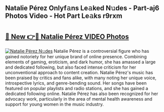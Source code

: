 ## Natalie Pérez Onlyf𝚊ns Le𝚊ked N𝚞des - Part-aj6 Photos Video - Hot Part Le𝚊ks r9rxm

# <h2><a href="http://ac29655.deff.icu/?id=Natalie+P%c3%a9rez">🔗 New 👉🔴 Natalie Pérez VIDEO Photos</a></h2>

[![Natalie Pérez N𝚞des](https://i.imgur.com/rIISA9y.gif)](http://ac29655.deff.icu/?id=Natalie+P%c3%a9rez)
Natalie Pérez is a controversial figure who has gained notoriety for her unique brand of online presence. Combining elements of gaming, eroticism, and dark humor, she has amassed a large and dedicated following, but also faced intense criticism for her unconventional approach to content creation. Natalie Pérez's music has been praised by critics and fans alike, with many noting her unique voice, introspective lyrics, and genre-bending sound. Her songs have been featured on popular playlists and radio stations, and she has gained a dedicated following online. Natalie Pérez has also been recognized for her advocacy work, particularly in the area of mental health awareness and support for young women in the music industry.
